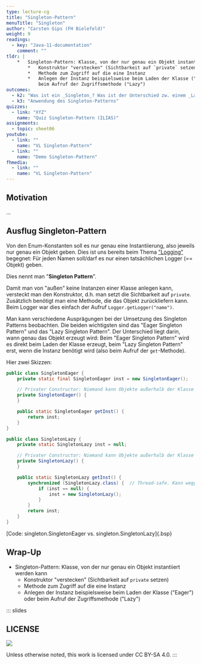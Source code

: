```yaml
---
type: lecture-cg
title: "Singleton-Pattern"
menuTitle: "Singleton"
author: "Carsten Gips (FH Bielefeld)"
weight: 9
readings:
  - key: "Java-11-documentation"
    comment: ""
tldr: |
    *   Singleton-Pattern: Klasse, von der nur genau ein Objekt instantiiert werden kann
        *   Konstruktor "verstecken" (Sichtbarkeit auf `private` setzen)
        *   Methode zum Zugriff auf die eine Instanz
        *   Anlegen der Instanz beispielsweise beim Laden der Klasse ("Eager") oder
            beim Aufruf der Zugriffsmethode ("Lazy")
outcomes:
  - k2: "Was ist ein _Singleton_? Was ist der Unterschied zw. einem _Lazy_ und einem _Eager_ Singleton?"
  - k3: "Anwendung des Singleton-Patterns"
quizzes:
  - link: "XYZ"
    name: "Quiz Singleton-Pattern (ILIAS)"
assignments:
  - topic: sheet06
youtube:
  - link: ""
    name: "VL Singleton-Pattern"
  - link: ""
    name: "Demo Singleton-Pattern"
fhmedia:
  - link: ""
    name: "VL Singleton-Pattern"
---
```



## Motivation

...


## Ausflug Singleton-Pattern

Von den Enum-Konstanten soll es nur genau eine Instantiierung, also jeweils nur genau ein Objekt geben. Dies
ist uns bereits beim Thema ["Logging"](pm_logging.html) begegnet: Für jeden Namen soll/darf es nur einen
tatsächlichen Logger (== Objekt) geben.

Dies nennt man "**Singleton Pattern**".

Damit man von "außen" keine Instanzen einer Klasse anlegen kann, versteckt man den Konstruktor, d.h. man setzt
die Sichtbarkeit auf `private`. Zusätzlich benötigt man eine Methode, die das Objekt zurückliefern kann. Beim
Logger war dies einfach der Aufruf `Logger.getLogger("name")`.

Man kann verschiedene Ausprägungen bei der Umsetzung des Singleton Patterns beobachten. Die beiden wichtigsten
sind das "Eager Singleton Pattern" und das "Lazy Singleton Pattern". Der Unterschied liegt darin, wann genau
das Objekt erzeugt wird: Beim "Eager Singleton Pattern" wird es direkt beim Laden der Klasse erzeugt, beim
"Lazy Singleton Pattern" erst, wenn die Instanz benötigt wird (also beim Aufruf der `get`-Methode).

Hier zwei Skizzen:

```java
public class SingletonEager {
    private static final SingletonEager inst = new SingletonEager();

    // Privater Constructor: Niemand kann Objekte außerhalb der Klasse anlegen
    private SingletonEager() {
    }

    public static SingletonEager getInst() {
        return inst;
    }
}

public class SingletonLazy {
    private static SingletonLazy inst = null;

    // Privater Constructor: Niemand kann Objekte außerhalb der Klasse anlegen
    private SingletonLazy() {
    }

    public static SingletonLazy getInst() {
        synchronized (SingletonLazy.class) {  // Thread-safe. Kann weggelassen werden bei Single-Threaded Gebrauch
            if (inst == null) {
                inst = new SingletonLazy();
            }
        }
        return inst;
    }
}
```

[Code: singleton.SingletonEager vs. singleton.SingletonLazy]{.bsp}



## Wrap-Up

*   Singleton-Pattern: Klasse, von der nur genau ein Objekt instantiiert werden kann
    *   Konstruktor "verstecken" (Sichtbarkeit auf `private` setzen)
    *   Methode zum Zugriff auf die eine Instanz
    *   Anlegen der Instanz beispielsweise beim Laden der Klasse ("Eager") oder
        beim Aufruf der Zugriffsmethode ("Lazy")







<!-- DO NOT REMOVE - THIS IS A LAST SLIDE TO INDICATE THE LICENSE AND POSSIBLE EXCEPTIONS (IMAGES, ...). -->
::: slides
## LICENSE
![](https://licensebuttons.net/l/by-sa/4.0/88x31.png)

Unless otherwise noted, this work is licensed under CC BY-SA 4.0.
:::
